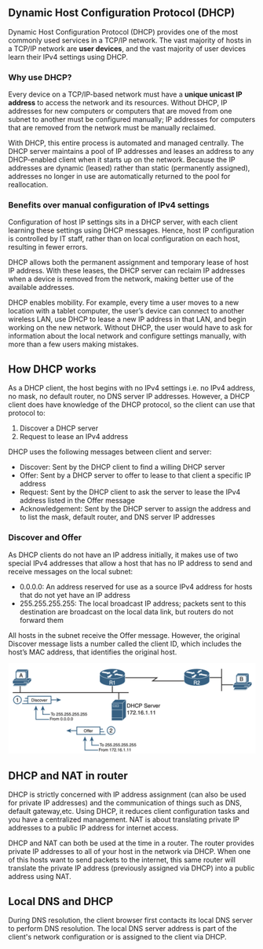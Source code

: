 ## Dynamic Host Configuration Protocol (DHCP)

Dynamic Host Configuration Protocol (DHCP) provides one of the most commonly used services in a TCP/IP network. The vast majority of hosts in a TCP/IP network are **user devices**, and the vast majority of user devices learn their IPv4 settings using DHCP.

### Why use DHCP?

Every device on a TCP/IP-based network must have a **unique unicast IP address** to access the network and its resources. Without DHCP, IP addresses for new computers or computers that are moved from one subnet to another must be configured manually; IP addresses for computers that are removed from the network must be manually reclaimed.

With DHCP, this entire process is automated and managed centrally. The DHCP server maintains a pool of IP addresses and leases an address to any DHCP-enabled client when it starts up on the network. Because the IP addresses are dynamic (leased) rather than static (permanently assigned), addresses no longer in use are automatically returned to the pool for reallocation.

### Benefits over manual configuration of IPv4 settings

Configuration of host IP settings sits in a DHCP server, with each client learning these settings using DHCP messages. Hence, host IP configuration is controlled by IT staff, rather than on local configuration on each host, resulting in fewer errors.

DHCP allows both the permanent assignment and temporary lease of host IP address. With these leases, the DHCP server can reclaim IP addresses when a device is removed from the network, making better use of the available addresses.

DHCP enables mobility. For example, every time a user moves to a new location with a tablet computer, the user’s device can connect to another wireless LAN, use DHCP to lease a new IP address in that LAN, and begin working on the new network. Without DHCP, the user would have to ask for information about the local network and configure settings manually, with more than a few users making mistakes.

## How DHCP works

As a DHCP client, the host begins with no IPv4 settings i.e. no IPv4 address, no mask, no default router, no DNS server IP addresses. However, a DHCP client does have knowledge of the DHCP protocol, so the client can use that protocol to:

1.  Discover a DHCP server
2.  Request to lease an IPv4 address

DHCP uses the following messages between client and server:

- Discover: Sent by the DHCP client to find a willing DHCP server
- Offer: Sent by a DHCP server to offer to lease to that client a specific IP address
- Request: Sent by the DHCP client to ask the server to lease the IPv4 address listed in the Offer message
- Acknowledgement: Sent by the DHCP server to assign the address and to list the mask, default router, and DNS server IP addresses

### Discover and Offer

As DHCP clients do not have an IP address initially, it makes use of two special IPv4 addresses that allow a host that has no IP address to send and receive messages on the local subnet:

- 0.0.0.0: An address reserved for use as a source IPv4 address for hosts that do not yet have an IP address
- 255.255.255.255: The local broadcast IP address; packets sent to this destination are broadcast on the local data link, but routers do not forward them

All hosts in the subnet receive the Offer message. However, the original Discover message lists a number called the client ID, which includes the host’s MAC address, that identifies the original host.

<img src="../assets/DHCP.png">

## DHCP and NAT in router

DHCP is strictly concerned with IP address assignment (can also be used for private IP addresses) and the communication of things such as DNS, default gateway,etc. Using DHCP, it reduces client configuration tasks and you have a centralized management. NAT is about translating private IP addresses to a public IP address for internet access.

DHCP and NAT can both be used at the time in a router. The router provides private IP addresses to all of your host in the network via DHCP. When one of this hosts want to send packets to the internet, this same router will translate the private IP address (previously assigned via DHCP) into a public address using NAT.

## Local DNS and DHCP

During DNS resolution, the client browser first contacts its local DNS server to perform DNS resolution. The local DNS server address is part of the client's network configuration or is assigned to the client via DHCP.
